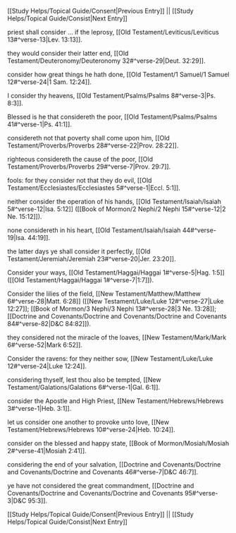 [[Study Helps/Topical Guide/Consent|Previous Entry]]  ||  [[Study Helps/Topical Guide/Consist|Next Entry]]

 priest shall consider ... if the leprosy, [[Old Testament/Leviticus/Leviticus 13#^verse-13|Lev. 13:13]].

 they would consider their latter end, [[Old Testament/Deuteronomy/Deuteronomy 32#^verse-29|Deut. 32:29]].

 consider how great things he hath done, [[Old Testament/1 Samuel/1 Samuel 12#^verse-24|1 Sam. 12:24]].

 I consider thy heavens, [[Old Testament/Psalms/Psalms 8#^verse-3|Ps. 8:3]].

 Blessed is he that considereth the poor, [[Old Testament/Psalms/Psalms 41#^verse-1|Ps. 41:1]].

 considereth not that poverty shall come upon him, [[Old Testament/Proverbs/Proverbs 28#^verse-22|Prov. 28:22]].

 righteous considereth the cause of the poor, [[Old Testament/Proverbs/Proverbs 29#^verse-7|Prov. 29:7]].

 fools: for they consider not that they do evil, [[Old Testament/Ecclesiastes/Ecclesiastes 5#^verse-1|Eccl. 5:1]].

 neither consider the operation of his hands, [[Old Testament/Isaiah/Isaiah 5#^verse-12|Isa. 5:12]] ([[Book of Mormon/2 Nephi/2 Nephi 15#^verse-12|2 Ne. 15:12]]).

 none considereth in his heart, [[Old Testament/Isaiah/Isaiah 44#^verse-19|Isa. 44:19]].

 the latter days ye shall consider it perfectly, [[Old Testament/Jeremiah/Jeremiah 23#^verse-20|Jer. 23:20]].

 Consider your ways, [[Old Testament/Haggai/Haggai 1#^verse-5|Hag. 1:5]] ([[Old Testament/Haggai/Haggai 1#^verse-7|1:7]]).

 Consider the lilies of the field, [[New Testament/Matthew/Matthew 6#^verse-28|Matt. 6:28]] ([[New Testament/Luke/Luke 12#^verse-27|Luke 12:27]]; [[Book of Mormon/3 Nephi/3 Nephi 13#^verse-28|3 Ne. 13:28]]; [[Doctrine and Covenants/Doctrine and Covenants/Doctrine and Covenants 84#^verse-82|D&C 84:82]]).

 they considered not the miracle of the loaves, [[New Testament/Mark/Mark 6#^verse-52|Mark 6:52]].

 Consider the ravens: for they neither sow, [[New Testament/Luke/Luke 12#^verse-24|Luke 12:24]].

 considering thyself, lest thou also be tempted, [[New Testament/Galations/Galations 6#^verse-1|Gal. 6:1]].

 consider the Apostle and High Priest, [[New Testament/Hebrews/Hebrews 3#^verse-1|Heb. 3:1]].

 let us consider one another to provoke unto love, [[New Testament/Hebrews/Hebrews 10#^verse-24|Heb. 10:24]].

 consider on the blessed and happy state, [[Book of Mormon/Mosiah/Mosiah 2#^verse-41|Mosiah 2:41]].

 considering the end of your salvation, [[Doctrine and Covenants/Doctrine and Covenants/Doctrine and Covenants 46#^verse-7|D&C 46:7]].

 ye have not considered the great commandment, [[Doctrine and Covenants/Doctrine and Covenants/Doctrine and Covenants 95#^verse-3|D&C 95:3]].

[[Study Helps/Topical Guide/Consent|Previous Entry]]  ||  [[Study Helps/Topical Guide/Consist|Next Entry]]